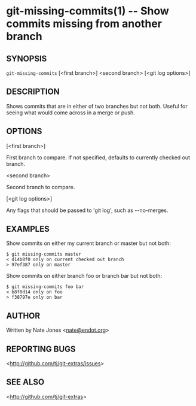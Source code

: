git-missing-commits(1) -- Show commits missing from another branch
==================================================================

## SYNOPSIS

`git-missing-commits` [&lt;first branch&gt;] &lt;second branch&gt; [&lt;git log options&gt;]

## DESCRIPTION

  Shows commits that are in either of two branches but not both.  Useful for
  seeing what would come across in a merge or push.

## OPTIONS

  [&lt;first branch&gt;]

  First branch to compare.  If not specified, defaults to currently checked out branch.

  &lt;second branch&gt;

  Second branch to compare.

  [&lt;git log options&gt;]

  Any flags that should be passed to 'git log', such as --no-merges.

## EXAMPLES

  Show commits on either my current branch or master but not both:

    $ git missing-commits master
    < d14b8f0 only on current checked out branch
    > 97ef387 only on master

  Show commits on either branch foo or branch bar but not both:

    $ git missing-commits foo bar
    < b8f0d14 only on foo
    > f38797e only on bar

## AUTHOR

Written by Nate Jones &lt;<nate@endot.org>&gt;

## REPORTING BUGS

&lt;<http://github.com/tj/git-extras/issues>&gt;

## SEE ALSO

&lt;<http://github.com/tj/git-extras>&gt;
